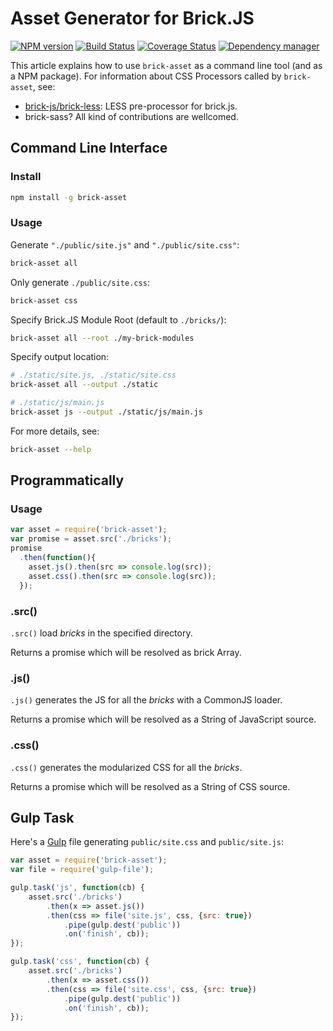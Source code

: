 # Asset Generator for Brick.JS

[![NPM version](https://img.shields.io/npm/v/brick-asset.svg?style=flat)](https://www.npmjs.org/package/brick-asset)
[![Build Status](https://travis-ci.org/brick-js/brick-asset.svg?branch=master)](https://travis-ci.org/brick-js/brick-asset)
[![Coverage Status](https://coveralls.io/repos/github/brick-js/brick-asset/badge.svg?branch=master)](https://coveralls.io/github/brick-js/brick-asset?branch=master)
[![Dependency manager](https://david-dm.org/brick-js/brick-asset.png)](https://david-dm.org/brick-js/brick-asset)

This article explains how to use `brick-asset` as a command line tool
(and as a NPM package).
For information about CSS Processors called by `brick-asset`, see:

* [brick-js/brick-less][brick-less]: LESS pre-processor for brick.js.
* brick-sass? All kind of contributions are wellcomed.

## Command Line Interface

### Install

```bash
npm install -g brick-asset
```

### Usage

Generate `"./public/site.js"` and `"./public/site.css"`:

```bash
brick-asset all
```

Only generate `./public/site.css`:

```bash
brick-asset css
```

Specify Brick.JS Module Root (default to `./bricks/`):

```bash
brick-asset all --root ./my-brick-modules
```

Specify output location:

```bash
# ./static/site.js, ./static/site.css
brick-asset all --output ./static

# ./static/js/main.js
brick-asset js --output ./static/js/main.js
```

For more details, see:

```bash
brick-asset --help
```

## Programmatically

### Usage

```javascript
var asset = require('brick-asset');
var promise = asset.src('./bricks');
promise
  .then(function(){
    asset.js().then(src => console.log(src));
    asset.css().then(src => console.log(src));
  });
```

### .src()

`.src()` load *bricks* in the specified directory. 

Returns a promise which will be resolved as brick Array.

### .js()

`.js()` generates the JS for all the *bricks* with a CommonJS loader.

Returns a promise which will be resolved as a String of JavaScript source.

### .css()

`.css()` generates the modularized CSS for all the *bricks*.

Returns a promise which will be resolved as a String of CSS source.

## Gulp Task

Here's a [Gulp][gulp] file generating `public/site.css` and `public/site.js`:

```javascript
var asset = require('brick-asset');
var file = require('gulp-file');

gulp.task('js', function(cb) {
    asset.src('./bricks')
        .then(x => asset.js())
        .then(css => file('site.js', css, {src: true})
            .pipe(gulp.dest('public'))
            .on('finish', cb));
});

gulp.task('css', function(cb) {
    asset.src('./bricks')
        .then(x => asset.css())
        .then(css => file('site.css', css, {src: true})
            .pipe(gulp.dest('public'))
            .on('finish', cb));
});
```

[brick-less]: https://github.com/brick-js/brick-less
[gulp]: http://gulpjs.com/
